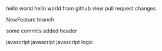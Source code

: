 hello world
hello world from github
view pull request changes



NewFeature branch



some commits added header

javascript
javascript
javascript logic
